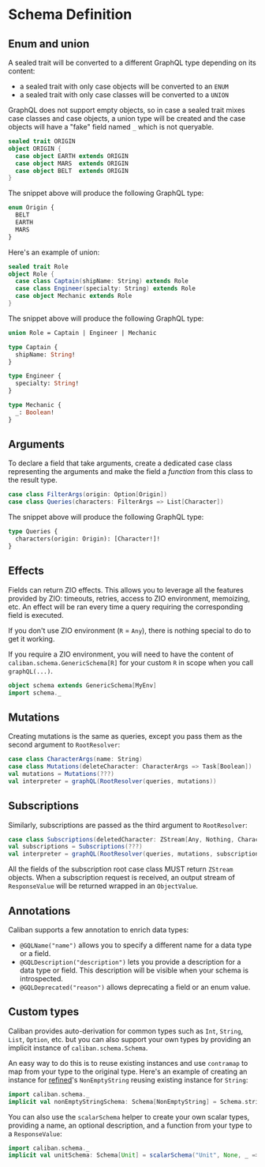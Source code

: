 # Schema Definition

## Enum and union
A sealed trait will be converted to a different GraphQL type depending on its content:
- a sealed trait with only case objects will be converted to an `ENUM`
- a sealed trait with only case classes will be converted to a `UNION`

GraphQL does not support empty objects, so in case a sealed trait mixes case classes and case objects, a union type will be created and the case objects will have a "fake" field named `_` which is not queryable.

```scala
sealed trait ORIGIN
object ORIGIN {
  case object EARTH extends ORIGIN
  case object MARS  extends ORIGIN
  case object BELT  extends ORIGIN
}
```
The snippet above will produce the following GraphQL type:
```graphql
enum Origin {
  BELT
  EARTH
  MARS
}
```

Here's an example of union:
```scala
sealed trait Role
object Role {
  case class Captain(shipName: String) extends Role
  case class Engineer(specialty: String) extends Role
  case object Mechanic extends Role
}
```
The snippet above will produce the following GraphQL type:
```graphql
union Role = Captain | Engineer | Mechanic

type Captain {
  shipName: String!
}

type Engineer {
  specialty: String!
}

type Mechanic {
  _: Boolean!
}
```

## Arguments
To declare a field that take arguments, create a dedicated case class representing the arguments and make the field a *function* from this class to the result type.
```scala
case class FilterArgs(origin: Option[Origin])
case class Queries(characters: FilterArgs => List[Character])
```
The snippet above will produce the following GraphQL type:
```graphql
type Queries {
  characters(origin: Origin): [Character!]!
} 
```
## Effects
Fields can return ZIO effects. This allows you to leverage all the features provided by ZIO: timeouts, retries, access to ZIO environment, memoizing, etc. An effect will be ran every time a query requiring the corresponding field is executed.

If you don't use ZIO environment (`R` = `Any`), there is nothing special to do to get it working.

If you require a ZIO environment, you will need to have the content of `caliban.schema.GenericSchema[R]` for your custom `R` in scope when you call `graphQL(...)`.
```scala
object schema extends GenericSchema[MyEnv]
import schema._
```

## Mutations
Creating mutations is the same as queries, except you pass them as the second argument to `RootResolver`:
```scala
case class CharacterArgs(name: String)
case class Mutations(deleteCharacter: CharacterArgs => Task[Boolean])
val mutations = Mutations(???)
val interpreter = graphQL(RootResolver(queries, mutations))
```

## Subscriptions
Similarly, subscriptions are passed as the third argument to `RootResolver`:
```scala
case class Subscriptions(deletedCharacter: ZStream[Any, Nothing, Character])
val subscriptions = Subscriptions(???)
val interpreter = graphQL(RootResolver(queries, mutations, subscriptions))
```
All the fields of the subscription root case class MUST return `ZStream` objects. When a subscription request is received, an output stream of `ResponseValue` will be returned wrapped in an `ObjectValue`.

## Annotations
Caliban supports a few annotation to enrich data types:
- `@GQLName("name")` allows you to specify a different name for a data type or a field.
- `@GQLDescription("description")` lets you provide a description for a data type or field. This description will be visible when your schema is introspected.
- `@GQLDeprecated("reason")` allows deprecating a field or an enum value.

## Custom types
Caliban provides auto-derivation for common types such as `Int`, `String`, `List`, `Option`, etc. but you can also support your own types by providing an implicit instance of `caliban.schema.Schema`.

An easy way to do this is to reuse existing instances and use `contramap` to map from your type to the original type. Here's an example of creating an instance for [refined](https://github.com/fthomas/refined)'s `NonEmptyString` reusing existing instance for `String`:
```scala
import caliban.schema._
implicit val nonEmptyStringSchema: Schema[NonEmptyString] = Schema.stringSchema.contramap(_.value)
```
You can also use the `scalarSchema` helper to create your own scalar types, providing a name, an optional description, and a function from your type to a `ResponseValue`:
```scala
import caliban.schema._
implicit val unitSchema: Schema[Unit] = scalarSchema("Unit", None, _ => ObjectValue(Nil))
```